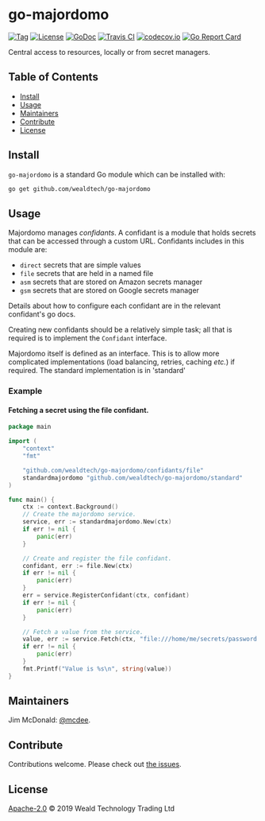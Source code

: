 # go-majordomo

[![Tag](https://img.shields.io/github/tag/wealdtech/go-majordomo.svg)](https://github.com/wealdtech/go-majordomo/releases/)
[![License](https://img.shields.io/github/license/wealdtech/go-majordomo.svg)](LICENSE)
[![GoDoc](https://godoc.org/github.com/wealdtech/go-majordomo?status.svg)](https://godoc.org/github.com/wealdtech/go-majordomo)
[![Travis CI](https://img.shields.io/travis/wealdtech/go-majordomo.svg)](https://travis-ci.org/wealdtech/go-majordomo)
[![codecov.io](https://img.shields.io/codecov/c/github/wealdtech/go-majordomo.svg)](https://codecov.io/github/wealdtech/go-majordomo)
[![Go Report Card](https://goreportcard.com/badge/github.com/wealdtech/go-majordomo)](https://goreportcard.com/report/github.com/wealdtech/go-majordomo)

Central access to resources, locally or from secret managers.


## Table of Contents

- [Install](#install)
- [Usage](#usage)
- [Maintainers](#maintainers)
- [Contribute](#contribute)
- [License](#license)

## Install

`go-majordomo` is a standard Go module which can be installed with:

```sh
go get github.com/wealdtech/go-majordomo
```

## Usage

Majordomo manages _confidants_.  A confidant is a module that holds secrets that can be accessed through a custom URL.  Confidants includes in this module are:
  - `direct` secrets that are simple values
  - `file` secrets that are held in a named file
  - `asm` secrets that are stored on Amazon secrets manager
  - `gsm` secrets that are stored on Google secrets manager

Details about how to configure each confidant are in the relevant confidant's go docs.

Creating new confidants should be a relatively simple task; all that is required is to implement the `Confidant` interface.

Majordomo itself is defined as an interface.  This is to allow more complicated implementations (load balancing, retries, caching _etc._) if required.  The standard implementation is in 'standard'

### Example

#### Fetching a secret using the file confidant.
```go
package main

import (
	"context"
	"fmt"

	"github.com/wealdtech/go-majordomo/confidants/file"
	standardmajordomo "github.com/wealdtech/go-majordomo/standard"
)

func main() {
	ctx := context.Background()
	// Create the majordomo service.
	service, err := standardmajordomo.New(ctx)
	if err != nil {
		panic(err)
	}

	// Create and register the file confidant.
	confidant, err := file.New(ctx)
	if err != nil {
		panic(err)
	}
	err = service.RegisterConfidant(ctx, confidant)
	if err != nil {
		panic(err)
	}

	// Fetch a value from the service.
	value, err := service.Fetch(ctx, "file:///home/me/secrets/password.txt")
	if err != nil {
		panic(err)
	}
	fmt.Printf("Value is %s\n", string(value))
}
```

## Maintainers

Jim McDonald: [@mcdee](https://github.com/mcdee).

## Contribute

Contributions welcome. Please check out [the issues](https://github.com/wealdtech/go-majordomo/issues).

## License

[Apache-2.0](LICENSE) © 2019 Weald Technology Trading Ltd
